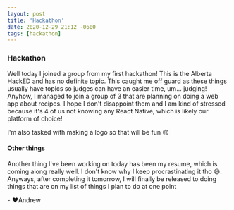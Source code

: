 ```yaml
---
layout: post
title: 'Hackathon'
date: 2020-12-29 21:12 -0600
tags: [hackathon]
---
```


### Hackathon

Well today I joined a group from my first hackathon! This is the Alberta HackED and has no definite topic. This caught me off guard as these things usually have topics so judges can have an easier time, um... judging! Anyhow, I managed to join a group of 3 that are planning on doing a web app about recipes. I hope I don't disappoint them and I am kind of stressed because it's 4 of us not knowing any React Native, which is likely our platform of choice!

I'm also tasked with making a logo so that will be fun 🙃

#### Other things

Another thing I've been working on today has been my resume, which is coming along really well. I don't know why I keep procrastinating it tho 😅. Anyways, after completing it tomorrow, I will finally be released to doing things that are on my list of things I plan to do at one point

\- ❤️Andrew
